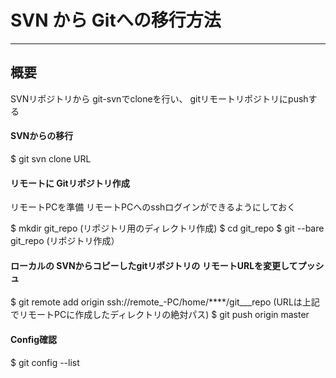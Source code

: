 
# SVN から Gitへの移行方法
---

## 概要
SVNリポジトリから git-svnでcloneを行い、
gitリモートリポジトリにpushする


#### SVNからの移行
$ git svn clone URL




#### リモートに Gitリポジトリ作成
リモートPCを準備
リモートPCへのsshログインができるようにしておく

$ mkdir git_repo (リポジトリ用のディレクトリ作成)
$ cd git_repo
$ git --bare git_repo  (リポジトリ作成）



#### ローカルの SVNからコピーしたgitリポジトリの リモートURLを変更してプッシュ

$ git remote add origin ssh://remote_-PC/home/****/git___repo      (URLは上記でリモートPCに作成したディレクトリの絶対パス)
$ git push origin master


#### Config確認
$ git config --list

